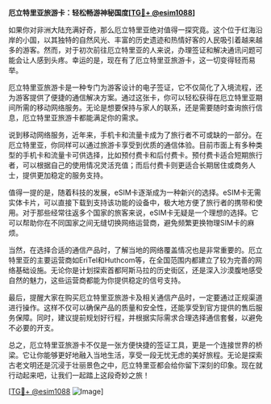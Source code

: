 **厄立特里亚旅游卡：轻松畅游神秘国度[[TG💪+ @esim1088](https://t.me/s/esim1088)]**

如果你对非洲大陆充满好奇，那么厄立特里亚绝对值得一探究竟。这个位于红海沿岸的小国，以其独特的自然风光、丰富的历史遗迹和热情好客的人民吸引着越来越多的游客。然而，对于初次前往厄立特里亚的人来说，办理签证和解决通讯问题可能会让人感到头疼。幸运的是，现在有了厄立特里亚旅游卡，这一切变得轻而易举。

厄立特里亚旅游卡是一种专门为游客设计的电子签证，它不仅简化了入境流程，还为游客提供了便捷的通信解决方案。通过这张卡，你可以轻松获得在厄立特里亚期间所需的移动网络服务。无论是想要保持与家人的联系，还是需要随时查询旅行信息，厄立特里亚旅游卡都能满足你的需求。

说到移动网络服务，近年来，手机卡和流量卡成为了旅行者不可或缺的一部分。在厄立特里亚，你同样可以通过旅游卡享受到优质的通信体验。目前市面上有多种类型的手机卡和流量卡可供选择，比如预付费卡和后付费卡。预付费卡适合短期旅行者，可以根据自己的使用情况灵活充值；而后付费卡则更适合长期居住或商务人士，提供更加稳定的服务支持。

值得一提的是，随着科技的发展，eSIM卡逐渐成为一种新兴的选择。eSIM卡无需实体卡片，可以直接下载到支持该功能的设备中，极大地方便了旅行者的携带和使用。对于那些经常往返多个国家的旅客来说，eSIM卡无疑是一个理想的选择。它可以帮助你在不同国家之间无缝切换网络运营商，避免频繁更换物理SIM卡的麻烦。

当然，在选择合适的通信产品时，了解当地的网络覆盖情况也是非常重要的。厄立特里亚的主要运营商如EriTel和Huthcom等，在全国范围内都建立了较为完善的网络基础设施。无论你是计划探索首都阿斯马拉的历史街区，还是深入沙漠腹地感受自然的魅力，这些运营商都能为你提供稳定的信号支持。

最后，提醒大家在购买厄立特里亚旅游卡及相关通信产品时，一定要通过正规渠道进行操作。这样不仅可以确保产品的质量和安全性，还能享受到官方提供的售后服务保障。同时，建议提前规划好行程，并根据实际需求合理选择通信套餐，以避免不必要的开支。

总之，厄立特里亚旅游卡不仅是一张方便快捷的签证工具，更是一个连接世界的桥梁。它让你能够更好地融入当地生活，享受一段无忧无虑的美好旅程。无论是探索古老文明还是沉浸于壮丽景色之中，厄立特里亚都会给你留下深刻的印象。现在就行动起来吧，让我们一起踏上这段奇妙之旅！

[[TG💪+ @esim1088](https://t.me/s/esim1088) ![Image](https://i.postimg.cc/4NQfJmqS/Snipaste-2025-05-13-00-14-12.png)]